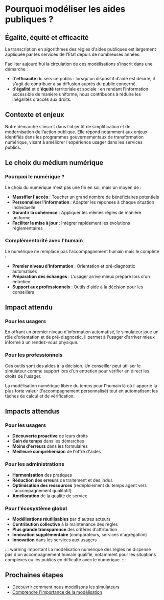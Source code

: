 # Pourquoi modéliser les aides publiques ?

## Égalité, équité et efficacité

La transcription en algorithmes des règles d'aides publiques est largement appliquée par les services de l'Etat depuis de nombreuses années. 

Faciliter aujourd'hui la circulation de ces modélisations s'inscrit dans une démarche : 
* d'**efficacité** du service public : lorsqu'un dispositif d'aide est décidé, il s'agit de contribuer à sa diffusion auprès du public concerné.
* d'**égalité** et d'**équité** territoriale et sociale : en rendant l'information accessible de manière uniforme, nous contribuons à réduire les inégalités d'accès aux droits.

## Contexte et enjeux

Notre démarche s'inscrit dans l'objectif de simplification et de modernisation de l'action publique. Elle répond notamment aux enjeux identifiés dans les programmes gouvernementaux de transformation numérique, visant à améliorer l'expérience usager dans les services publics.

## Le choix du médium numérique

### Pourquoi le numérique ?

Le choix du numérique n'est pas une fin en soi, mais un moyen de :

- **Massifier l'accès** : Toucher un grand nombre de bénéficiaires potentiels
- **Personnaliser l'information** : Adapter les réponses à chaque situation individuelle  
- **Garantir la cohérence** : Appliquer les mêmes règles de manière uniforme
- **Faciliter la mise à jour** : Intégrer rapidement les évolutions réglementaires

### Complémentarité avec l'humain

Le numérique ne remplace pas l'accompagnement humain mais le complète :

- **Premier niveau d'information** : Orientation et pré-diagnostic automatisés
- **Préparation des échanges** : L'usager arrive mieux préparé lors d'un entretien
- **Support aux professionnels** : Outils d'aide à la décision pour les conseillers

## Impact attendu

### Pour les usagers
En offrant un premier niveau d'information automatisé, le simulateur joue un rôle d'orientation et de pré-diagnostic. Il permet à l'usager d'arriver mieux informé à un rendez-vous physique.

### Pour les professionnels
Ces outils sont des aides à la décision. Un conseiller peut utiliser le simulateur comme support lors d'un entretien pour vérifier en direct les droits de l'usager.

La modélisation numérique libère du temps pour l'humain là où il apporte la plus forte valeur (l'accompagnement personnalisé) tout en automatisant les tâches de calcul et de vérification.

## Impacts attendus

### Pour les usagers
- **Découverte proactive** de leurs droits
- **Gain de temps** dans les démarches
- **Moins d'erreurs** dans les formulaires
- **Meilleure compréhension** de l'offre d'aides

### Pour les administrations
- **Harmonisation** des pratiques
- **Réduction des erreurs** de traitement et des indus
- **Optimisation des ressources** (redéploiement du temps agent vers l'accompagnement qualitatif)
- **Amélioration** de la qualité de service

### Pour l'écosystème global
- **Modélisations réutilisables** par d'autres acteurs
- **Contribution collective** à la maintenance des règles
- **Plus grande transparence** des critères d'attribution
- **Innovation supplémentaire** (comparateurs, services d'agrégation)
- **Innovation** dans les services aux usagers

::: warning Important
La modélisation numérique des règles ne dispense pas d'un accompagnement humain qualifié, notamment pour les situations complexes ou les publics en difficulté avec le numérique.
:::

## Prochaines étapes

- [Découvrir comment nous modélisons les simulateurs](/simulateurs/)
- [Comprendre l'importance de la modélisation](/simulateurs/importance-modelisation)

